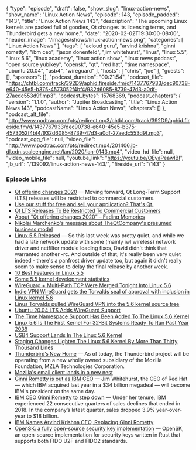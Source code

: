 {
  "type": "episode",
  "draft": false,
  "show_slug": "linux-action-news",
  "show_name": "Linux Action News",
  "episode": 143,
  "episode_padded": "143",
  "title": "Linux Action News 143",
  "description": "The upcoming Linux kernels are packed full of goodies, Qt changes its licensing terms, and Thunderbird gets a new home.",
  "date": "2020-02-02T19:30:00-08:00",
  "header_image": "/images/shows/linux-action-news.png",
  "categories": [
    "Linux Action News"
  ],
  "tags": [
    "acloud guru",
    "arvind krishna",
    "ginni rometty",
    "ibm ceo",
    "jason donenfeld",
    "jim whitehurst",
    "linus",
    "linux 5.5",
    "linux 5.6",
    "linux academy",
    "linux action show",
    "linux news podcast",
    "open source yubikey",
    "opensk",
    "qt",
    "red hat",
    "time namespace",
    "ubuntu 20.04",
    "usb4",
    "wireguard"
  ],
  "hosts": [
    "chris",
    "joe"
  ],
  "guests": [],
  "sponsors": [],
  "podcast_duration": "00:21:54",
  "podcast_file": "https://chtbl.com/track/392D9/aphid.fireside.fm/d/1437767933/dec90738-e640-45e5-b375-4573052f4bf4/932d6085-8739-47d3-a0df-27aedc553d9f.mp3",
  "podcast_bytes": 15768369,
  "podcast_chapters": {
    "version": "1.1.0",
    "author": "Jupiter Broadcasting",
    "title": "Linux Action News 143",
    "podcastName": "Linux Action News",
    "chapters": []
  },
  "podcast_alt_file": "http://www.podtrac.com/pts/redirect.mp3/chtbl.com/track/392D9/aphid.fireside.fm/d/1437767933/dec90738-e640-45e5-b375-4573052f4bf4/932d6085-8739-47d3-a0df-27aedc553d9f.mp3",
  "podcast_ogg_file": null,
  "video_file": "http://www.podtrac.com/pts/redirect.mp4/201406.jb-dl.cdn.scaleengine.net/lan/2020/lan-0143.mp4",
  "video_hd_file": null,
  "video_mobile_file": null,
  "youtube_link": "https://youtu.be/OEyaPeawIBI",
  "jb_url": "/139092/linux-action-news-143/",
  "fireside_url": "/143"
}


### Episode Links

  * [Qt offering changes 2020](https://www.qt.io/blog/qt-offering-changes-2020 "Qt offering changes 2020") — Moving forward, Qt Long-Term Support (LTS) releases will be restricted to commercial customers.
  * [Use our stuff for free and sell your application? That's Qt.](https://www.theregister.co.uk/2020/01/28/new_qt_terms_changes_are_necessary_for_our_business_model/ "Use our stuff for free and sell your application? That's Qt.")
  * [Qt LTS Releases To Be Restricted To Commercial Customers](https://www.phoronix.com/scan.php?page=news_item&px=Qt-Going-More-Commercial "Qt LTS Releases To Be Restricted To Commercial Customers")
  * [About “Qt offering changes 2020” – Fading Memories](https://valdyas.org/fading/software/about-qt-offering-changes-2020/ "About “Qt offering changes 2020” – Fading Memories")
  * [ Nikolai Marchenko's message about TheQtCompany's presumed business model](https://lists.qt-project.org/pipermail/development/2020-January/038410.html " Nikolai Marchenko's message about TheQtCompany's presumed business model")
  * [Linux 5.5 Released](https://lore.kernel.org/lkml/CAHk-=wigRZ6TSJU09bMk3Df2DiOw83B7TrQUq+iXroQCK5EVAQ@mail.gmail.com/T/ "Linux 5.5 Released") — So this last week was pretty quiet, and while we had a late network update with some (mainly iwl wireless) network driver and netfilter module loading fixes, David didn't think that warranted another -rc. And outside of that, it's really been very quiet indeed - there's a panfrost driver update too, but again it didn't really seem to make sense to delay the final release by another week.
  * [10 Best Features in Linux 5.5](https://www.omgubuntu.co.uk/2020/01/linux-5-5-features "10 Best Features in Linux 5.5")
  * [Some 5.5 kernel development statistics](https://lwn.net/Articles/810639/ "Some 5.5 kernel development statistics")
  * [WireGuard + Multi-Path TCP Were Merged Tonight Into Linux 5.6](https://www.phoronix.com/scan.php?page=news_item&px=Net-Next-For-Linux-5.6 "WireGuard + Multi-Path TCP Were Merged Tonight Into Linux 5.6")
  * [Indie VPN WireGuard gets the Torvalds seal of approval with inclusion in Linux kernel 5.6](https://www.theregister.co.uk/2020/01/29/wireguard_vpn_will_be_in_linux_56_kernel/ "Indie VPN WireGuard gets the Torvalds seal of approval with inclusion in Linux kernel 5.6")
  * [Linus Torvalds pulled WireGuard VPN into the 5.6 kernel source tree](https://arstechnica.com/gadgets/2020/01/linus-torvalds-pulled-wireguard-vpn-into-the-5-6-kernel-source-tree/ "Linus Torvalds pulled WireGuard VPN into the 5.6 kernel source tree")
  * [Ubuntu 20.04 LTS Adds WireGuard Support](https://www.phoronix.com/scan.php?page=news_item&px=Ubuntu-20.04-Adds-WireGuard "Ubuntu 20.04 LTS Adds WireGuard Support")
  * [The Time Namespace Support Has Been Added To The Linux 5.6 Kernel](https://www.phoronix.com/scan.php?page=news_item&px=Time-Namespace-In-Linux-5.6 "The Time Namespace Support Has Been Added To The Linux 5.6 Kernel")
  * [Linux 5.6 Is The First Kernel For 32-Bit Systems Ready To Run Past Year 2038](https://www.phoronix.com/scan.php?page=news_item&px=Linux-5.6-32-bit-Past-Y2038 "Linux 5.6 Is The First Kernel For 32-Bit Systems Ready To Run Past Year 2038")
  * [USB4 Support Lands In The Linux 5.6 Kernel](https://www.phoronix.com/scan.php?page=news_item&px=USB4-Hits-Linux-5.6 "USB4 Support Lands In The Linux 5.6 Kernel")
  * [Staging Changes Lighten The Linux 5.6 Kernel By More Than Thirty Thousand Lines](https://www.phoronix.com/scan.php?page=news_item&px=Linux-5.6-Staging "Staging Changes Lighten The Linux 5.6 Kernel By More Than Thirty Thousand Lines")
  * [Thunderbird’s New Home](https://blog.thunderbird.net/2020/01/thunderbirds-new-home/ "Thunderbird’s New Home") — As of today, the Thunderbird project will be operating from a new wholly owned subsidiary of the Mozilla Foundation, MZLA Technologies Corporation.
  * [Mozilla's email client lands in a new nest](https://www.theregister.co.uk/2020/01/30/mozilla_thunderbird_has_a_new_nest/ "Mozilla's email client lands in a new nest")
  * [Ginni Rometty is out as IBM CEO](https://www.businessinsider.com/ibm-ceo-ginni-rometty-arvind-krishna-replace-2020-1 "Ginni Rometty is out as IBM CEO") — Jim Whitehurst, the CEO of Red Hat — which IBM acquired last year in a $34 billion megadeal — will become IBM's president on the same day.
  * [IBM CEO Ginni Rometty to step down](https://fortune.com/2020/01/30/ibm-ceo-ginni-rometty-to-retire/ "IBM CEO Ginni Rometty to step down") — Under her tenure, IBM experienced 22 consecutive quarters of sales declines that ended in 2018. In the company’s latest quarter, sales dropped 3.9% year-over-year to $18 billion.
  * [IBM Names Arvind Krishna CEO, Replacing Ginni Rometty](https://www.bloomberg.com/news/articles/2020-01-30/ibm-names-arvind-krishna-as-ceo-rometty-to-retire-at-year-s-end "IBM Names Arvind Krishna CEO, Replacing Ginni Rometty")
  * [OpenSK: a fully open-source security key implementation](https://security.googleblog.com/2020/01/say-hello-to-opensk-fully-open-source.html "OpenSK: a fully open-source security key implementation") — OpenSK, an open-source implementation for security keys written in Rust that supports both FIDO U2F and FIDO2 standards.


